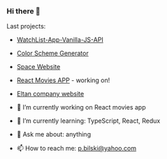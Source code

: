 ### Hi there 👋

Last projects: 

 - [WatchList-App-Vanilla-JS-API](https://bilecky.github.io/WatchList-App-Vanilla-JS-API/index.html)
 - [Color Scheme Generator](https://bilecky.github.io/Color-Scheme-Generator-API/)
 - [Space Website](https://bilecky.github.io/Space-Website-Layout/)
 - [React Movies APP](https://bilecky.github.io/praca-inz-pawel-b-san/) - working on!
 - [Eltan company website](https://eltan.com.pl/)






- 🔭 I’m currently working on React movies app
- 🌱 I’m currently learning: TypeScript, React, Redux
- 💬 Ask me about: anything
- 📫 How to reach me: p.bilski@yahoo.com

